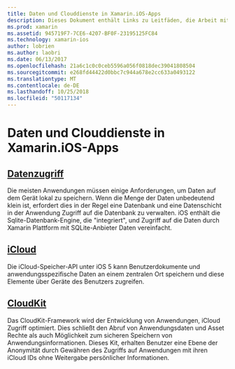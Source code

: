 ```yaml
---
title: Daten und Clouddienste in Xamarin.iOS-Apps
description: Dieses Dokument enthält Links zu Leitfäden, die Arbeit mit lokalen Daten, iCloud und CloudKit in einer Xamarin.iOS-app beschrieben.
ms.prod: xamarin
ms.assetid: 945719F7-7CE6-4207-BF0F-23195125FC84
ms.technology: xamarin-ios
author: lobrien
ms.author: laobri
ms.date: 06/13/2017
ms.openlocfilehash: 21a6c1c0c0ceb5596a056f0818dec39041808504
ms.sourcegitcommit: e268fd44422d0bbc7c944a678e2cc633a0493122
ms.translationtype: MT
ms.contentlocale: de-DE
ms.lasthandoff: 10/25/2018
ms.locfileid: "50117134"
---
```

# <a name="data-and-cloud-services-in-xamarinios-apps"></a>Daten und Clouddienste in Xamarin.iOS-Apps

##  <a name="data-accessiosdata-clouddataindexmd"></a>[Datenzugriff](~/ios/data-cloud/data/index.md)

Die meisten Anwendungen müssen einige Anforderungen, um Daten auf dem Gerät lokal zu speichern. Wenn die Menge der Daten unbedeutend klein ist, erfordert dies in der Regel eine Datenbank und eine Datenschicht in der Anwendung Zugriff auf die Datenbank zu verwalten. iOS enthält die Sqlite-Datenbank-Engine, die "integriert", und Zugriff auf die Daten durch Xamarin Plattform mit SQLite-Anbieter Daten vereinfacht.

##  <a name="icloudiosdata-cloudintroduction-to-icloudmd"></a>[iCloud](~/ios/data-cloud/introduction-to-icloud.md)

Die iCloud-Speicher-API unter iOS 5 kann Benutzerdokumente und anwendungsspezifische Daten an einem zentralen Ort speichern und diese Elemente über Geräte des Benutzers zugreifen.

##  <a name="cloudkitiosdata-cloudintro-to-cloudkitmd"></a>[CloudKit](~/ios/data-cloud/intro-to-cloudkit.md)

Das CloudKit-Framework wird der Entwicklung von Anwendungen, iCloud Zugriff optimiert. Dies schließt den Abruf von Anwendungsdaten und Asset Rechte als auch Möglichkeit zum sicheren Speichern von Anwendungsinformationen. Dieses Kit, erhalten Benutzer eine Ebene der Anonymität durch Gewähren des Zugriffs auf Anwendungen mit ihren iCloud IDs ohne Weitergabe persönlicher Informationen.